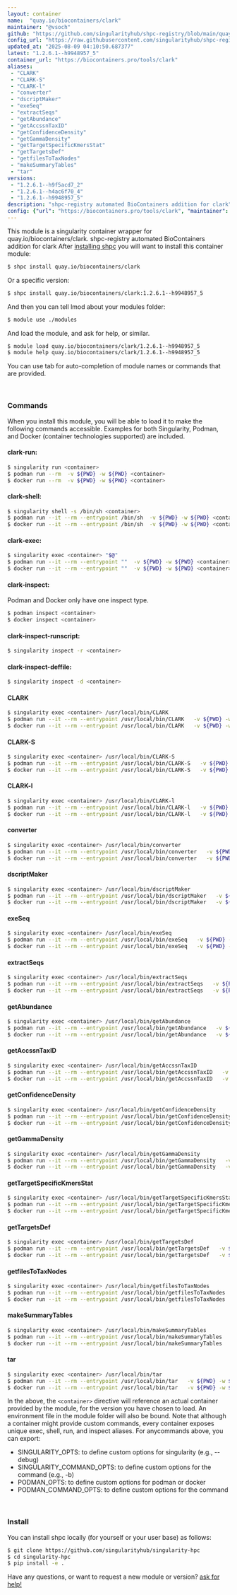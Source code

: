 ```yaml
---
layout: container
name:  "quay.io/biocontainers/clark"
maintainer: "@vsoch"
github: "https://github.com/singularityhub/shpc-registry/blob/main/quay.io/biocontainers/clark/container.yaml"
config_url: "https://raw.githubusercontent.com/singularityhub/shpc-registry/main/quay.io/biocontainers/clark/container.yaml"
updated_at: "2025-08-09 04:10:50.687377"
latest: "1.2.6.1--h9948957_5"
container_url: "https://biocontainers.pro/tools/clark"
aliases:
 - "CLARK"
 - "CLARK-S"
 - "CLARK-l"
 - "converter"
 - "dscriptMaker"
 - "exeSeq"
 - "extractSeqs"
 - "getAbundance"
 - "getAccssnTaxID"
 - "getConfidenceDensity"
 - "getGammaDensity"
 - "getTargetSpecificKmersStat"
 - "getTargetsDef"
 - "getfilesToTaxNodes"
 - "makeSummaryTables"
 - "tar"
versions:
 - "1.2.6.1--h9f5acd7_2"
 - "1.2.6.1--h4ac6f70_4"
 - "1.2.6.1--h9948957_5"
description: "shpc-registry automated BioContainers addition for clark"
config: {"url": "https://biocontainers.pro/tools/clark", "maintainer": "@vsoch", "description": "shpc-registry automated BioContainers addition for clark", "latest": {"1.2.6.1--h9948957_5": "sha256:4b4da635a0938367d22c61b0769dfe934855d76717b5c096a67d214acc8efd48"}, "tags": {"1.2.6.1--h9f5acd7_2": "sha256:537b8e919ee0cec74188e0aef661eef5c9a47165678186c049480ca8e0fc6473", "1.2.6.1--h4ac6f70_4": "sha256:1fd597046c826df5d1995f94ff8afc719f3aadd86b0479b025d4a48887365b84", "1.2.6.1--h9948957_5": "sha256:4b4da635a0938367d22c61b0769dfe934855d76717b5c096a67d214acc8efd48"}, "docker": "quay.io/biocontainers/clark", "aliases": {"CLARK": "/usr/local/bin/CLARK", "CLARK-S": "/usr/local/bin/CLARK-S", "CLARK-l": "/usr/local/bin/CLARK-l", "converter": "/usr/local/bin/converter", "dscriptMaker": "/usr/local/bin/dscriptMaker", "exeSeq": "/usr/local/bin/exeSeq", "extractSeqs": "/usr/local/bin/extractSeqs", "getAbundance": "/usr/local/bin/getAbundance", "getAccssnTaxID": "/usr/local/bin/getAccssnTaxID", "getConfidenceDensity": "/usr/local/bin/getConfidenceDensity", "getGammaDensity": "/usr/local/bin/getGammaDensity", "getTargetSpecificKmersStat": "/usr/local/bin/getTargetSpecificKmersStat", "getTargetsDef": "/usr/local/bin/getTargetsDef", "getfilesToTaxNodes": "/usr/local/bin/getfilesToTaxNodes", "makeSummaryTables": "/usr/local/bin/makeSummaryTables", "tar": "/usr/local/bin/tar"}}
---
```


This module is a singularity container wrapper for quay.io/biocontainers/clark.
shpc-registry automated BioContainers addition for clark
After [installing shpc](#install) you will want to install this container module:


```bash
$ shpc install quay.io/biocontainers/clark
```

Or a specific version:

```bash
$ shpc install quay.io/biocontainers/clark:1.2.6.1--h9948957_5
```

And then you can tell lmod about your modules folder:

```bash
$ module use ./modules
```

And load the module, and ask for help, or similar.

```bash
$ module load quay.io/biocontainers/clark/1.2.6.1--h9948957_5
$ module help quay.io/biocontainers/clark/1.2.6.1--h9948957_5
```

You can use tab for auto-completion of module names or commands that are provided.

<br>

### Commands

When you install this module, you will be able to load it to make the following commands accessible.
Examples for both Singularity, Podman, and Docker (container technologies supported) are included.

#### clark-run:

```bash
$ singularity run <container>
$ podman run --rm  -v ${PWD} -w ${PWD} <container>
$ docker run --rm  -v ${PWD} -w ${PWD} <container>
```

#### clark-shell:

```bash
$ singularity shell -s /bin/sh <container>
$ podman run --it --rm --entrypoint /bin/sh  -v ${PWD} -w ${PWD} <container>
$ docker run --it --rm --entrypoint /bin/sh  -v ${PWD} -w ${PWD} <container>
```

#### clark-exec:

```bash
$ singularity exec <container> "$@"
$ podman run --it --rm --entrypoint ""  -v ${PWD} -w ${PWD} <container> "$@"
$ docker run --it --rm --entrypoint ""  -v ${PWD} -w ${PWD} <container> "$@"
```

#### clark-inspect:

Podman and Docker only have one inspect type.

```bash
$ podman inspect <container>
$ docker inspect <container>
```

#### clark-inspect-runscript:

```bash
$ singularity inspect -r <container>
```

#### clark-inspect-deffile:

```bash
$ singularity inspect -d <container>
```


#### CLARK

```bash
$ singularity exec <container> /usr/local/bin/CLARK
$ podman run --it --rm --entrypoint /usr/local/bin/CLARK   -v ${PWD} -w ${PWD} <container> -c " $@"
$ docker run --it --rm --entrypoint /usr/local/bin/CLARK   -v ${PWD} -w ${PWD} <container> -c " $@"
```


#### CLARK-S

```bash
$ singularity exec <container> /usr/local/bin/CLARK-S
$ podman run --it --rm --entrypoint /usr/local/bin/CLARK-S   -v ${PWD} -w ${PWD} <container> -c " $@"
$ docker run --it --rm --entrypoint /usr/local/bin/CLARK-S   -v ${PWD} -w ${PWD} <container> -c " $@"
```


#### CLARK-l

```bash
$ singularity exec <container> /usr/local/bin/CLARK-l
$ podman run --it --rm --entrypoint /usr/local/bin/CLARK-l   -v ${PWD} -w ${PWD} <container> -c " $@"
$ docker run --it --rm --entrypoint /usr/local/bin/CLARK-l   -v ${PWD} -w ${PWD} <container> -c " $@"
```


#### converter

```bash
$ singularity exec <container> /usr/local/bin/converter
$ podman run --it --rm --entrypoint /usr/local/bin/converter   -v ${PWD} -w ${PWD} <container> -c " $@"
$ docker run --it --rm --entrypoint /usr/local/bin/converter   -v ${PWD} -w ${PWD} <container> -c " $@"
```


#### dscriptMaker

```bash
$ singularity exec <container> /usr/local/bin/dscriptMaker
$ podman run --it --rm --entrypoint /usr/local/bin/dscriptMaker   -v ${PWD} -w ${PWD} <container> -c " $@"
$ docker run --it --rm --entrypoint /usr/local/bin/dscriptMaker   -v ${PWD} -w ${PWD} <container> -c " $@"
```


#### exeSeq

```bash
$ singularity exec <container> /usr/local/bin/exeSeq
$ podman run --it --rm --entrypoint /usr/local/bin/exeSeq   -v ${PWD} -w ${PWD} <container> -c " $@"
$ docker run --it --rm --entrypoint /usr/local/bin/exeSeq   -v ${PWD} -w ${PWD} <container> -c " $@"
```


#### extractSeqs

```bash
$ singularity exec <container> /usr/local/bin/extractSeqs
$ podman run --it --rm --entrypoint /usr/local/bin/extractSeqs   -v ${PWD} -w ${PWD} <container> -c " $@"
$ docker run --it --rm --entrypoint /usr/local/bin/extractSeqs   -v ${PWD} -w ${PWD} <container> -c " $@"
```


#### getAbundance

```bash
$ singularity exec <container> /usr/local/bin/getAbundance
$ podman run --it --rm --entrypoint /usr/local/bin/getAbundance   -v ${PWD} -w ${PWD} <container> -c " $@"
$ docker run --it --rm --entrypoint /usr/local/bin/getAbundance   -v ${PWD} -w ${PWD} <container> -c " $@"
```


#### getAccssnTaxID

```bash
$ singularity exec <container> /usr/local/bin/getAccssnTaxID
$ podman run --it --rm --entrypoint /usr/local/bin/getAccssnTaxID   -v ${PWD} -w ${PWD} <container> -c " $@"
$ docker run --it --rm --entrypoint /usr/local/bin/getAccssnTaxID   -v ${PWD} -w ${PWD} <container> -c " $@"
```


#### getConfidenceDensity

```bash
$ singularity exec <container> /usr/local/bin/getConfidenceDensity
$ podman run --it --rm --entrypoint /usr/local/bin/getConfidenceDensity   -v ${PWD} -w ${PWD} <container> -c " $@"
$ docker run --it --rm --entrypoint /usr/local/bin/getConfidenceDensity   -v ${PWD} -w ${PWD} <container> -c " $@"
```


#### getGammaDensity

```bash
$ singularity exec <container> /usr/local/bin/getGammaDensity
$ podman run --it --rm --entrypoint /usr/local/bin/getGammaDensity   -v ${PWD} -w ${PWD} <container> -c " $@"
$ docker run --it --rm --entrypoint /usr/local/bin/getGammaDensity   -v ${PWD} -w ${PWD} <container> -c " $@"
```


#### getTargetSpecificKmersStat

```bash
$ singularity exec <container> /usr/local/bin/getTargetSpecificKmersStat
$ podman run --it --rm --entrypoint /usr/local/bin/getTargetSpecificKmersStat   -v ${PWD} -w ${PWD} <container> -c " $@"
$ docker run --it --rm --entrypoint /usr/local/bin/getTargetSpecificKmersStat   -v ${PWD} -w ${PWD} <container> -c " $@"
```


#### getTargetsDef

```bash
$ singularity exec <container> /usr/local/bin/getTargetsDef
$ podman run --it --rm --entrypoint /usr/local/bin/getTargetsDef   -v ${PWD} -w ${PWD} <container> -c " $@"
$ docker run --it --rm --entrypoint /usr/local/bin/getTargetsDef   -v ${PWD} -w ${PWD} <container> -c " $@"
```


#### getfilesToTaxNodes

```bash
$ singularity exec <container> /usr/local/bin/getfilesToTaxNodes
$ podman run --it --rm --entrypoint /usr/local/bin/getfilesToTaxNodes   -v ${PWD} -w ${PWD} <container> -c " $@"
$ docker run --it --rm --entrypoint /usr/local/bin/getfilesToTaxNodes   -v ${PWD} -w ${PWD} <container> -c " $@"
```


#### makeSummaryTables

```bash
$ singularity exec <container> /usr/local/bin/makeSummaryTables
$ podman run --it --rm --entrypoint /usr/local/bin/makeSummaryTables   -v ${PWD} -w ${PWD} <container> -c " $@"
$ docker run --it --rm --entrypoint /usr/local/bin/makeSummaryTables   -v ${PWD} -w ${PWD} <container> -c " $@"
```


#### tar

```bash
$ singularity exec <container> /usr/local/bin/tar
$ podman run --it --rm --entrypoint /usr/local/bin/tar   -v ${PWD} -w ${PWD} <container> -c " $@"
$ docker run --it --rm --entrypoint /usr/local/bin/tar   -v ${PWD} -w ${PWD} <container> -c " $@"
```



In the above, the `<container>` directive will reference an actual container provided
by the module, for the version you have chosen to load. An environment file in the
module folder will also be bound. Note that although a container
might provide custom commands, every container exposes unique exec, shell, run, and
inspect aliases. For anycommands above, you can export:

 - SINGULARITY_OPTS: to define custom options for singularity (e.g., --debug)
 - SINGULARITY_COMMAND_OPTS: to define custom options for the command (e.g., -b)
 - PODMAN_OPTS: to define custom options for podman or docker
 - PODMAN_COMMAND_OPTS: to define custom options for the command

<br>

### Install

You can install shpc locally (for yourself or your user base) as follows:

```bash
$ git clone https://github.com/singularityhub/singularity-hpc
$ cd singularity-hpc
$ pip install -e .
```

Have any questions, or want to request a new module or version? [ask for help!](https://github.com/singularityhub/singularity-hpc/issues)